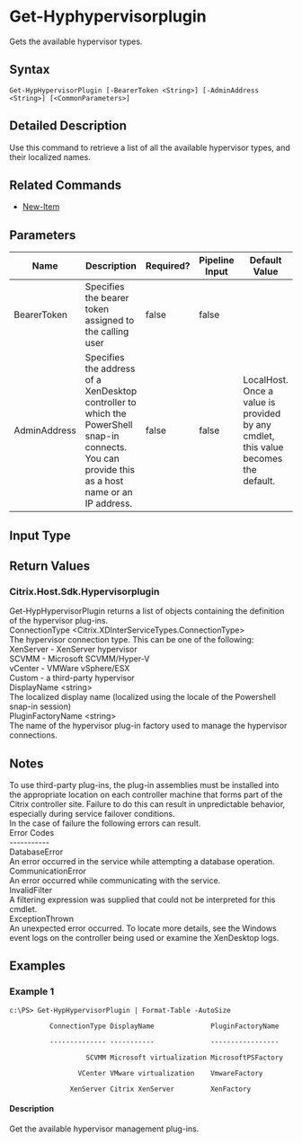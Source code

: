 ﻿
# Get-Hyphypervisorplugin
Gets the available hypervisor types.
## Syntax
```
Get-HypHypervisorPlugin [-BearerToken <String>] [-AdminAddress <String>] [<CommonParameters>]
```
## Detailed Description
Use this command to retrieve a list of all the available hypervisor types, and their localized names.


## Related Commands

* [New-Item](./New-Item/)
## Parameters
| Name   | Description | Required? | Pipeline Input | Default Value |
| --- | --- | --- | --- | --- |
| BearerToken | Specifies the bearer token assigned to the calling user | false | false |  |
| AdminAddress | Specifies the address of a XenDesktop controller to which the PowerShell snap-in connects.  You can provide this as a host name or an IP address. | false | false | LocalHost. Once a value is provided by any cmdlet, this value becomes the default. |

## Input Type

### 

## Return Values

### Citrix.Host.Sdk.Hypervisorplugin
Get-HypHypervisorPlugin returns a list of objects containing the definition of the hypervisor plug-ins.<br>    ConnectionType &lt;Citrix.XDInterServiceTypes.ConnectionType&gt;<br>        The hypervisor connection type.  This can be one of the following:<br>            XenServer - XenServer hypervisor<br>            SCVMM - Microsoft SCVMM/Hyper-V<br>            vCenter - VMWare vSphere/ESX<br>            Custom - a third-party hypervisor<br>    DisplayName &lt;string&gt;<br>        The localized display name (localized using the locale of the Powershell snap-in session)<br>    PluginFactoryName &lt;string&gt;<br>        The name of the hypervisor plug-in factory used to manage the hypervisor connections.
## Notes
To use third-party plug-ins, the plug-in assemblies must be installed into the appropriate location on each controller machine that forms part of the Citrix controller site.  Failure to do this can result in unpredictable behavior, especially during service failover conditions.<br>    In the case of failure the following errors can result.<br>    Error Codes<br>    -----------<br>    DatabaseError<br>    An error occurred in the service while attempting a database operation.<br>    CommunicationError<br>    An error occurred while communicating with the service.<br>    InvalidFilter<br>    A filtering expression was supplied that could not be interpreted for this cmdlet.<br>    ExceptionThrown<br>    An unexpected error occurred.  To locate more details, see the Windows event logs on the controller being used or examine the XenDesktop logs.
## Examples

### Example 1
```
c:\PS> Get-HypHypervisorPlugin | Format-Table -AutoSize

          ConnectionType DisplayName              PluginFactoryName

          -------------- -----------              -----------------

                   SCVMM Microsoft virtualization MicrosoftPSFactory

                 VCenter VMware virtualization    VmwareFactory

               XenServer Citrix XenServer         XenFactory
```
#### Description
Get the available hypervisor management plug-ins.
